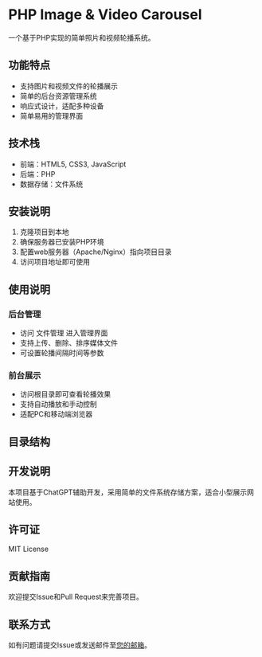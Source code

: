 # PHP Image & Video Carousel

一个基于PHP实现的简单照片和视频轮播系统。

## 功能特点

- 支持图片和视频文件的轮播展示
- 简单的后台资源管理系统
- 响应式设计，适配多种设备
- 简单易用的管理界面

## 技术栈

- 前端：HTML5, CSS3, JavaScript
- 后端：PHP
- 数据存储：文件系统

## 安装说明

1. 克隆项目到本地
2. 确保服务器已安装PHP环境
3. 配置web服务器（Apache/Nginx）指向项目目录
4. 访问项目地址即可使用

## 使用说明

### 后台管理

- 访问 文件管理 进入管理界面
- 支持上传、删除、排序媒体文件
- 可设置轮播间隔时间等参数

### 前台展示

- 访问根目录即可查看轮播效果
- 支持自动播放和手动控制
- 适配PC和移动端浏览器

## 目录结构 

## 开发说明

本项目基于ChatGPT辅助开发，采用简单的文件系统存储方案，适合小型展示网站使用。

## 许可证

MIT License

## 贡献指南

欢迎提交Issue和Pull Request来完善项目。

## 联系方式

如有问题请提交Issue或发送邮件至[您的邮箱](cui2421011864@gmail.com)。
